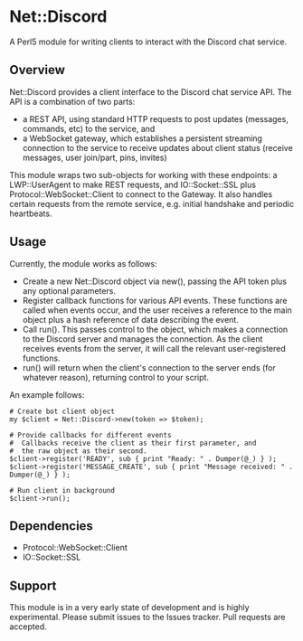 Net::Discord
============

A Perl5 module for writing clients to interact with the Discord chat service.

Overview
--------

Net::Discord provides a client interface to the Discord chat service API.  The API is a combination of two parts:

* a REST API, using standard HTTP requests to post updates (messages, commands, etc) to the service, and
* a WebSocket gateway, which establishes a persistent streaming connection to the service to receive updates about client status (receive messages, user join/part, pins, invites)

This module wraps two sub-objects for working with these endpoints: a LWP::UserAgent to make REST requests, and IO::Socket::SSL plus Protocol::WebSocket::Client to connect to the Gateway.  It also handles certain requests from the remote service, e.g. initial handshake and periodic heartbeats.

Usage
-----

Currently, the module works as follows:

* Create a new Net::Discord object via new(), passing the API token plus any optional parameters.
* Register callback functions for various API events.  These functions are called when events occur, and the user receives a reference to the main object plus a hash reference of data describing the event.
* Call run().  This passes control to the object, which makes a connection to the Discord server and manages the connection.  As the client receives events from the server, it will call the relevant user-registered functions.
* run() will return when the client's connection to the server ends (for whatever reason), returning control to your script.

An example follows:

    # Create bot client object
    my $client = Net::Discord->new(token => $token);

    # Provide callbacks for different events
    #  Callbacks receive the client as their first parameter, and
    #  the raw object as their second.
    $client->register('READY', sub { print "Ready: " . Dumper(@_) } );
    $client->register('MESSAGE_CREATE', sub { print "Message received: " . Dumper(@_) } );

    # Run client in background
    $client->run();

Dependencies
------------

* Protocol::WebSocket::Client
* IO::Socket::SSL

Support
-------

This module is in a very early state of development and is highly experimental.  Please submit issues to the Issues tracker.  Pull requests are accepted.
